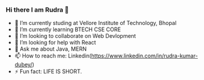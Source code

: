 ### Hi there I am Rudra 👋


- 🔭 I’m currently studing at Vellore Institute of Technology, Bhopal
- 🌱 I’m currently learning BTECH CSE CORE
- 👯 I’m looking to collaborate on Web Devlopment
- 🤔 I’m looking for help with React
- 💬 Ask me about Java, MERN
- 📫 How to reach me: Linkedin(https://www.linkedin.com/in/rudra-kumar-dubey/)
- ⚡ Fun fact: LIFE IS SHORT.

<!--
**rudradubey04/rudradubey04** is a ✨ _special_ ✨ repository because its `README.md` (this file) appears on your GitHub profile.

Here are some ideas to get you started:

- 🔭 I’m currently studing at VIT BHOPAL.
- 🌱 I’m currently learning BTECH CSECORE.
- 👯 I’m looking to collaborate on nothing.
- 🤔 I’m looking for help with something
- 💬 Ask me about anything.
- 📫 How to reach me: you don't need to.
- ⚡ Fun fact: LIFE IS TOO SHORT.
-->
